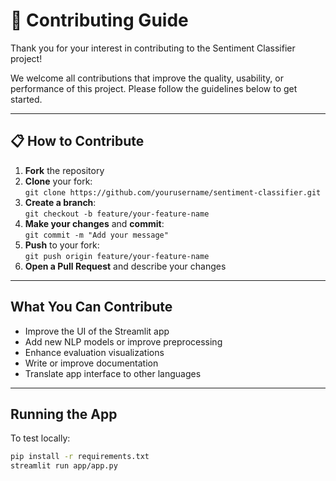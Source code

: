 # 🤝 Contributing Guide

Thank you for your interest in contributing to the Sentiment Classifier project!

We welcome all contributions that improve the quality, usability, or performance of this project. Please follow the guidelines below to get started.

---

## 📋 How to Contribute

1. **Fork** the repository
2. **Clone** your fork:  
   `git clone https://github.com/yourusername/sentiment-classifier.git`
3. **Create a branch**:  
   `git checkout -b feature/your-feature-name`
4. **Make your changes** and **commit**:  
   `git commit -m "Add your message"`
5. **Push** to your fork:  
   `git push origin feature/your-feature-name`
6. **Open a Pull Request** and describe your changes

---

## What You Can Contribute

- Improve the UI of the Streamlit app
- Add new NLP models or improve preprocessing
- Enhance evaluation visualizations
- Write or improve documentation
- Translate app interface to other languages

---

## Running the App

To test locally:

```bash
pip install -r requirements.txt
streamlit run app/app.py
